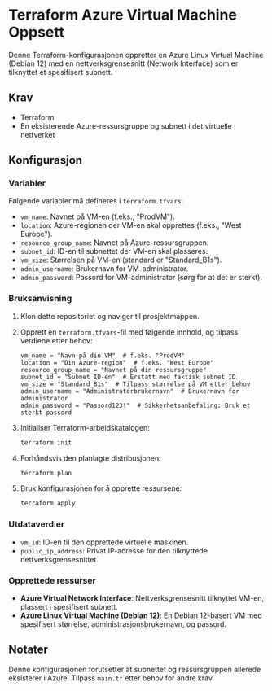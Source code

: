 # Terraform Azure Virtual Machine Oppsett

Denne Terraform-konfigurasjonen oppretter en Azure Linux Virtual Machine (Debian 12) med en nettverksgrensesnitt (Network Interface) som er tilknyttet et spesifisert subnett.

## Krav

- Terraform
- En eksisterende Azure-ressursgruppe og subnett i det virtuelle nettverket

## Konfigurasjon

### Variabler

Følgende variabler må defineres i `terraform.tfvars`:

- `vm_name`: Navnet på VM-en (f.eks., "ProdVM").
- `location`: Azure-regionen der VM-en skal opprettes (f.eks., "West Europe").
- `resource_group_name`: Navnet på Azure-ressursgruppen.
- `subnet_id`: ID-en til subnettet der VM-en skal plasseres.
- `vm_size`: Størrelsen på VM-en (standard er "Standard_B1s").
- `admin_username`: Brukernavn for VM-administrator.
- `admin_password`: Passord for VM-administrator (sørg for at det er sterkt).

### Bruksanvisning

1. Klon dette repositoriet og naviger til prosjektmappen.
2. Opprett en `terraform.tfvars`-fil med følgende innhold, og tilpass verdiene etter behov:

    ```hcl
    vm_name = "Navn på din VM"  # f.eks. "ProdVM"
    location = "Din Azure-region"  # f.eks. "West Europe"
    resource_group_name = "Navnet på din ressursgruppe"
    subnet_id = "Subnet ID-en"  # Erstatt med faktisk subnet ID
    vm_size = "Standard_B1s"  # Tilpass størrelse på VM etter behov
    admin_username = "Administratorbrukernavn"  # Brukernavn for administrator
    admin_password = "Passord123!"  # Sikkerhetsanbefaling: Bruk et sterkt passord
    ```

3. Initialiser Terraform-arbeidskatalogen:

    ```bash
    terraform init
    ```

4. Forhåndsvis den planlagte distribusjonen:

    ```bash
    terraform plan
    ```

5. Bruk konfigurasjonen for å opprette ressursene:

    ```bash
    terraform apply
    ```

### Utdataverdier

- `vm_id`: ID-en til den opprettede virtuelle maskinen.
- `public_ip_address`: Privat IP-adresse for den tilknyttede nettverksgrensesnittet.

### Opprettede ressurser

- **Azure Virtual Network Interface**: Nettverksgrensesnitt tilknyttet VM-en, plassert i spesifisert subnett.
- **Azure Linux Virtual Machine (Debian 12)**: En Debian 12-basert VM med spesifisert størrelse, administrasjonsbrukernavn, og passord.

## Notater

Denne konfigurasjonen forutsetter at subnettet og ressursgruppen allerede eksisterer i Azure. Tilpass `main.tf` etter behov for andre krav.
